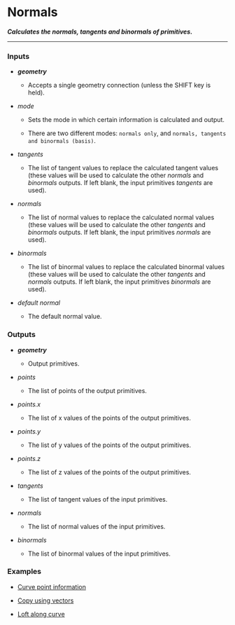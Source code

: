 # Normals

**_Calculates the normals, tangents and binormals of primitives._**

---


### Inputs

* **_geometry_**

  * Accepts a single geometry connection (unless the SHIFT key is held).

* _mode_

  * Sets the mode in which certain information is calculated and output.

  * There are two different modes: `normals only`, and `normals, tangents and binormals (basis)`.

* _tangents_

  * The list of tangent values to replace the calculated tangent values (these values will be used to calculate the other _normals_ and _binormals_ outputs. If left blank, the input primitives _tangents_ are used).

* _normals_

  * The list of normal values to replace the calculated normal values (these values will be used to calculate the other _tangents_ and _binormals_ outputs. If left blank, the input primitives _normals_ are used).

* _binormals_

  * The list of binormal values to replace the calculated binormal values (these values will be used to calculate the other _tangents_ and _normals_ outputs. If left blank, the input primitives _binormals_ are used).

* _default normal_

  * The default normal value.


### Outputs

* **_geometry_**

  * Output primitives.

* _points_

  * The list of points of the output primitives.

* _points.x_

  * The list of x values of the points of the output primitives.

* _points.y_

  * The list of y values of the points of the output primitives.

* _points.z_

  * The list of z values of the points of the output primitives.

* _tangents_

  * The list of tangent values of the input primitives.

* _normals_

  * The list of normal values of the input primitives.

* _binormals_

  * The list of binormal values of the input primitives.


### Examples

* <a href="https://creator.trimble.com/graph?assetURI=whp:de8a6a01-27bb-4c73-80ee-89b4997807cc&version=latest" target="_blank">Curve point information</a>

* <a href="https://creator.trimble.com/graph?assetURI=whp:f54a5965-07e7-4a97-877f-870bd5e25172&version=latest" target="_blank">Copy using vectors</a>

* <a href="https://creator.trimble.com/graph?assetURI=whp:b9cbcf7c-7a42-4f0f-b5b3-69a9243d869a&version=latest" target="_blank">Loft along curve</a>
